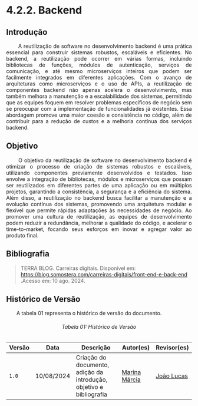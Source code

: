 # **4.2.2. Backend**

## **Introdução**

<p align="justify">
&emsp;&emsp; A reutilização de software no desenvolvimento backend é uma prática essencial para construir sistemas robustos, escaláveis e eficientes. No backend, a reutilização pode ocorrer em várias formas, incluindo bibliotecas de funções, módulos de autenticação, serviços de comunicação, e até mesmo microserviços inteiros que podem ser facilmente integrados em diferentes aplicações. Com o avanço de arquiteturas como microserviços e o uso de APIs, a reutilização de componentes backend não apenas acelera o desenvolvimento, mas também melhora a manutenção e a escalabilidade dos sistemas, permitindo que as equipes foquem em resolver problemas específicos de negócio sem se preocupar com a implementação de funcionalidades já existentes. Essa abordagem promove uma maior coesão e consistência no código, além de contribuir para a redução de custos e a melhoria contínua dos serviços backend.
</p>

## **Objetivo**

<p align="justify">
&emsp;&emsp; O objetivo da reutilização de software no desenvolvimento backend é otimizar o processo de criação de sistemas robustos e escaláveis, utilizando componentes previamente desenvolvidos e testados. Isso envolve a integração de bibliotecas, módulos e microserviços que possam ser reutilizados em diferentes partes de uma aplicação ou em múltiplos projetos, garantindo a consistência, a segurança e a eficiência do sistema. Além disso, a reutilização no backend busca facilitar a manutenção e a evolução contínua dos sistemas, promovendo uma arquitetura modular e flexível que permite rápidas adaptações às necessidades de negócio. Ao promover uma cultura de reutilização, as equipes de desenvolvimento podem reduzir a redundância, melhorar a qualidade do código, e acelerar o time-to-market, focando seus esforços em inovar e agregar valor ao produto final.
</p>

## **Bibliografia**

> TERRA BLOG. Carreiras digitais. Disponível em:
https://blog.somostera.com/carreiras-digitais/front-end-e-back-end .Acesso em: 10 ago. 2024.

## **Histórico de Versão**
<p align="justify">
&emsp;&emsp;A tabela 01 representa o histórico de versão do documento.
</p>

<h6 align="center">Tabela 01: Histórico de Versão</h6>
<div align="center">

| Versão | Data       | Descrição            | Autor(es)                                           | Revisor(es) |
| ------ | ---------- | -------------------- | --------------------------------------------------- | ----------- |
| `1.0`  | 10/08/2024 | Criação do documento, adição da introdução, objetivo e bibliografia | [Marina Márcia](https://github.com/The-Boss-Nina)    | [João Lucas](https://github.com/Jlmsousa) |
